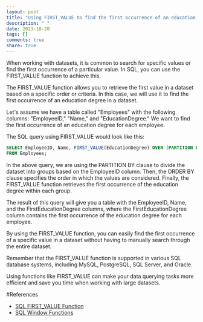 ```yaml
---
layout: post
title: "Using FIRST_VALUE to find the first occurrence of an education degree in a dataset"
description: " "
date: 2023-10-20
tags: []
comments: true
share: true
---
```


When working with datasets, it is common to search for specific values or find the first occurrence of a particular value. In SQL, you can use the FIRST_VALUE function to achieve this.

The FIRST_VALUE function allows you to retrieve the first value in a dataset based on a specific order or criteria. In this case, we will use it to find the first occurrence of an education degree in a dataset.

Let's assume we have a table called "Employees" with the following columns: "EmployeeID," "Name," and "EducationDegree." We want to find the first occurrence of an education degree for each employee.

The SQL query using FIRST_VALUE would look like this:

```sql
SELECT EmployeeID, Name, FIRST_VALUE(EducationDegree) OVER (PARTITION BY EmployeeID ORDER BY EmployeeID) AS FirstEducationDegree
FROM Employees;
```

In the above query, we are using the PARTITION BY clause to divide the dataset into groups based on the EmployeeID column. Then, the ORDER BY clause specifies the order in which the values are considered. Finally, the FIRST_VALUE function retrieves the first occurrence of the education degree within each group.

The result of this query will give you a table with the EmployeeID, Name, and the FirstEducationDegree columns, where the FirstEducationDegree column contains the first occurrence of the education degree for each employee.

By using the FIRST_VALUE function, you can easily find the first occurrence of a specific value in a dataset without having to manually search through the entire dataset.

Remember that the FIRST_VALUE function is supported in various SQL database systems, including MySQL, PostgreSQL, SQL Server, and Oracle.

Using functions like FIRST_VALUE can make your data querying tasks more efficient and save you time when working with large datasets.

#References
- [SQL FIRST_VALUE Function](https://www.w3schools.com/sql/func_sqlserver_first_value.asp)
- [SQL Window Functions](https://www.postgresql.org/docs/9.1/tutorial-window.html)